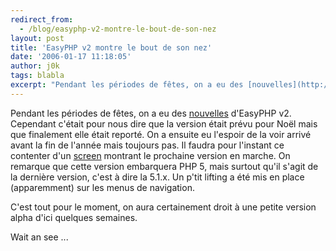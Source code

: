 ```yaml
---
redirect_from:
  - /blog/easyphp-v2-montre-le-bout-de-son-nez
layout: post
title: 'EasyPHP v2 montre le bout de son nez'
date: '2006-01-17 11:18:05'
author: j0k
tags: blabla
excerpt: "Pendant les périodes de fêtes, on a eu des [nouvelles](http://www.j0k3r.net/news-on-parle-de-easyphp-v2-948.html) d'EasyPHP v2. Cependant c'était pour nous dire que la version était prévu pour Noël mais que finalement elle était reporté. On a ensuite eu l'espoir de la voir arrivé avant la fin de l'année mais toujours pas.     \nIl faudra pour l'instant ce      …"
---
```


Pendant les périodes de fêtes, on a eu des [nouvelles](http://www.j0k3r.net/news-on-parle-de-easyphp-v2-948.html) d'EasyPHP v2. Cependant c'était pour nous dire que la version était prévu pour Noël mais que finalement elle était reporté. On a ensuite eu l'espoir de la voir arrivé avant la fin de l'année mais toujours pas.
Il faudra pour l'instant ce contenter d'un [screen](http://www.easyphp.org/easyphp_php5.png) montrant le prochaine version en marche.   On remarque que cette version embarquera PHP 5, mais surtout qu'il s'agit de la dernière version, c'est à dire la 5.1.x. Un p'tit lifting a été mis en place (apparemment) sur les menus de navigation.

C'est tout pour le moment, on aura certainement droit à une petite version alpha d'ici quelques semaines.

Wait an see ...
